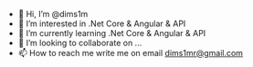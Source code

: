 - 👋 Hi, I’m @dims1m
- 👀 I’m interested in .Net Core & Angular & API
- 🌱 I’m currently learning .Net Core & Angular & API
- 💞️ I’m looking to collaborate on ...
- 📫 How to reach me write me on email dims1mr@gmail.com

<!---
dims1m/dims1m is a ✨ special ✨ repository because its `README.md` (this file) appears on your GitHub profile.
You can click the Preview link to take a look at your changes.
--->
